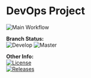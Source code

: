 # DevOps Project

<!-- Workflow / CI Status -->
![Main Workflow](https://github.com/Ye-Wint-Thu/devops/actions/workflows/main.yml/badge.svg)

<!-- Branch Build Status -->
**Branch Status:**  
![Develop](https://img.shields.io/github/actions/workflow/status/Ye-Wint-Thu/devops/main.yml?branch=develop&style=flat-square)
![Master](https://img.shields.io/github/actions/workflow/status/Ye-Wint-Thu/devops/main.yml?branch=master&style=flat-square)

<!-- License & Release Badges -->
**Other Info:**  
[![License](https://img.shields.io/github/license/Ye-Wint-Thu/devops.svg?style=flat-square)](https://github.com/Ye-Wint-Thu/devops/blob/master/LICENSE)  
[![Releases](https://img.shields.io/github/release/Ye-Wint-Thu/devops/all.svg?style=flat-square)](https://github.com/Ye-Wint-Thu/devops/releases)
